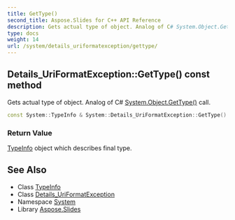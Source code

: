 ```yaml
---
title: GetType()
second_title: Aspose.Slides for C++ API Reference
description: Gets actual type of object. Analog of C# System.Object.GetType() call.
type: docs
weight: 14
url: /system/details_uriformatexception/gettype/
---
```

## Details_UriFormatException::GetType() const method


Gets actual type of object. Analog of C# [System.Object.GetType()](../../object/gettype/) call.

```cpp
const System::TypeInfo & System::Details_UriFormatException::GetType() const override
```


### Return Value

[TypeInfo](../../typeinfo/) object which describes final type.

## See Also

* Class [TypeInfo](../../typeinfo/)
* Class [Details_UriFormatException](../)
* Namespace [System](../../)
* Library [Aspose.Slides](../../../)